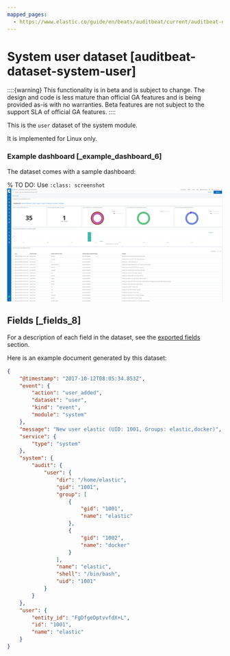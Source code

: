 ```yaml
---
mapped_pages:
  - https://www.elastic.co/guide/en/beats/auditbeat/current/auditbeat-dataset-system-user.html
---
```


# System user dataset [auditbeat-dataset-system-user]

::::{warning}
This functionality is in beta and is subject to change. The design and code is less mature than official GA features and is being provided as-is with no warranties. Beta features are not subject to the support SLA of official GA features.
::::


This is the `user` dataset of the system module.

It is implemented for Linux only.


### Example dashboard [_example_dashboard_6]

The dataset comes with a sample dashboard:

% TO DO: Use `:class: screenshot`
![Auditbeat System User Dashboard](images/auditbeat-system-user-dashboard.png)

## Fields [_fields_8]

For a description of each field in the dataset, see the [exported fields](/reference/auditbeat/exported-fields-system.md) section.

Here is an example document generated by this dataset:

```json
{
    "@timestamp": "2017-10-12T08:05:34.853Z",
    "event": {
        "action": "user_added",
        "dataset": "user",
        "kind": "event",
        "module": "system"
    },
    "message": "New user elastic (UID: 1001, Groups: elastic,docker)",
    "service": {
        "type": "system"
    },
    "system": {
        "audit": {
            "user": {
                "dir": "/home/elastic",
                "gid": "1001",
                "group": [
                    {
                        "gid": "1001",
                        "name": "elastic"
                    },
                    {
                        "gid": "1002",
                        "name": "docker"
                    }
                ],
                "name": "elastic",
                "shell": "/bin/bash",
                "uid": "1001"
            }
        }
    },
    "user": {
        "entity_id": "FgDfgeDptvvfdX+L",
        "id": "1001",
        "name": "elastic"
    }
}
```


